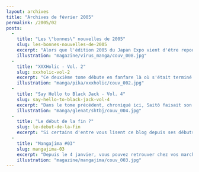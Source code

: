 ```yaml
---
layout: archives
title: "Archives de février 2005"
permalink: /2005/02
posts:
  -
    title: "Les \"bonnes\" nouvelles de 2005"
    slug: les-bonnes-nouvelles-de-2005
    excerpt: "Alors que l'édition 2005 du Japan Expo vient d'être repoussée à 2006, j'apprends aujourd'hui que le numéro 8 du magazine Le Virus Manga sera le dernier. L'info est relayée par le forum de Mangaverse et confirmée par le forum du Virus lui-même.2005 est donc une année qui commence bien pour les amateurs de manga et d'anime."
    illustration: "magazine/virus_manga/couv_008.jpg"
  -
    title: "XXXHolic - Vol. 2"
    slug: xxxholic-vol-2
    excerpt: "Ce deuxième tome débute en fanfare là où s'était terminé le premier : avec l'arrivée de Shaolan, Sakura, Fye et Kurogane chez Yûko, connue sous le nom de Sorcière des Dimensions dans Tsubasa RESERVoir CHRoNiCLE. Alors que cette dernière se charge d'envoyer dans leur périple les quatre étrangers, Watanuki fait pour la première fois l'expérience des"
    illustration: "manga/pika/xxxholic/couv_002.jpg"
  -
    title: "Say Hello to Black Jack - Vol. 4"
    slug: say-hello-to-black-jack-vol-4
    excerpt: "Dans le tome précédent, chroniqué ici, Saitô faisait son entrée dans le service de réanimation néo-natale et on y découvrait son combat pour sauver un bébé prématuré atteint du Syndrome de Down que ses parents envisageaient de ne pas reconnaître. Ce quatrième volume continue sur la lancée et Saitô reste encore et toujours confronté à la volonté"
    illustration: "manga/glenat/shtbj/couv_004.jpg"
  -
    title: "Le début de la fin ?"
    slug: le-debut-de-la-fin
    excerpt: "Si certains d'entre vous lisent ce blog depuis ses débuts (il serait d'ailleurs intéressant de recueillir plus de commentaires de votre part), vous avez certainement du remarquer un ralentissement de rythme d'écriture. Ca n'est pas que l'envie disparaisse ou que le blog se meure. C'est tout simplement que je n'ai pas suffisamment de temps pour"
  -
    title: "Mangajima #03"
    slug: mangajima-03
    excerpt: "Depuis le 4 janvier, vous pouvez retrouver chez vos marchands de journaux le troisième numéro de Mangajima. Au sommaire :- Angel Heart- Planètes- GTO- Fruits Basket- Le Château Ambulant- Les fêtes de fin d'année dans l'archipel  A noter le dossier récurrent du magazine : Chrono Manga qui retrace les débuts chaotiques de l'édition manga en France."
    illustration: "magazine/mangajima/couv_003.jpg"
---
```


